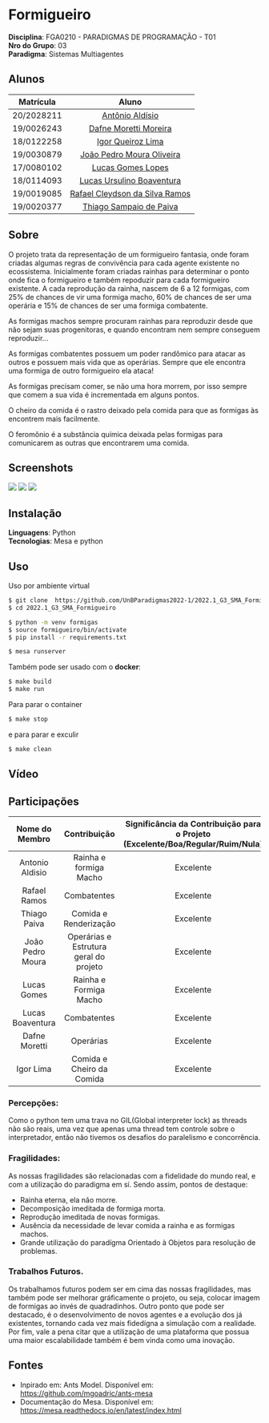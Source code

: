 # Formigueiro

**Disciplina**: FGA0210 - PARADIGMAS DE PROGRAMAÇÃO - T01 <br>
**Nro do Grupo**: 03<br>
**Paradigma**: Sistemas Multiagentes<br>

## Alunos

|Matrícula | Aluno |
| :--: | :--: |
| 20/2028211 |  [Antônio Aldísio](https://github.com/AntonioAldisio/) |
| 19/0026243 |  [Dafne Moretti Moreira](https://github.com/DafneM/) |
| 18/0122258 |  [Igor Queiroz Lima](https://github.com/igorq937/) |
| 19/0030879 |  [João Pedro Moura Oliveira](https://github.com/Joao-Moura/) |
| 17/0080102 |  [Lucas Gomes Lopes](https://github.com/LucasGlopes/) |
| 18/0114093 |  [Lucas Ursulino Boaventura](https://github.com/lboaventura25/) |
| 19/0019085 |  [Rafael Cleydson da Silva Ramos](https://github.com/RcleydsonR/) |
| 19/0020377 |  [Thiago Sampaio de Paiva](https://github.com/thiagohdaqw/) |

## Sobre 
O projeto trata da representação de um formigueiro fantasia, onde foram criadas algumas regras de convivência para cada agente existente no ecossistema. 
Inicialmente foram criadas rainhas para determinar o ponto onde fica o formigueiro e também repoduzir para cada formigueiro existente. A cada reprodução da rainha, nascem de 6 a 12 formigas, com 25% de chances de vir uma formiga macho, 60% de chances de ser uma operária e 15% de chances de ser uma formiga combatente.

As formigas machos sempre procuram rainhas para reproduzir desde que não sejam suas progenitoras, e quando encontram nem sempre conseguem reproduzir...

As formigas combatentes possuem um poder randômico para atacar as outros e possuem mais vida que as operárias. Sempre que ele encontra uma formiga de outro formigueiro ela ataca!

As formigas precisam comer, se não uma hora morrem, por isso sempre que comem a sua vida é incrementada em alguns pontos.

O cheiro da comida é o rastro deixado pela comida para que as formigas às encontrem mais facilmente.

O feromônio é a substância química deixada pelas formigas para comunicarem as outras que encontrarem uma comida.

## Screenshots

<p>
    <img src="https://user-images.githubusercontent.com/49161615/188467430-4aa6450d-3db8-4cd2-b8e8-0e5857e18b6a.png"/>
    <img src="https://user-images.githubusercontent.com/49161615/188467460-f61cc0c3-2c44-45de-a911-82920679e8fc.png"/>
    <img src="https://user-images.githubusercontent.com/46077033/188521537-7a9bf23d-d00d-42f2-aca4-046efc7a6790.gif"/>
</p>


## Instalação 
**Linguagens**: Python<br>
**Tecnologias**: Mesa e python<br>


## Uso 
Uso por ambiente virtual 

```bash
$ git clone  https://github.com/UnBParadigmas2022-1/2022.1_G3_SMA_Formigueiro.git
$ cd 2022.1_G3_SMA_Formigueiro

$ python -m venv formigas
$ source formigueiro/bin/activate
$ pip install -r requirements.txt

$ mesa runserver
```

Também pode ser usado com o <b>docker</b>:

```bash
$ make build
$ make run
```
Para parar o container

```bash
$ make stop
```
e para parar e exculir

```bash
$ make clean
```

## Vídeo


## Participações

|Nome do Membro | Contribuição | Significância da Contribuição para o Projeto (Excelente/Boa/Regular/Ruim/Nula) |
| :--:| :--: | :--: |
| Antonio Aldisio  |  Rainha e formiga Macho | Excelente |
| Rafael Ramos  | Combatentes | Excelente |
| Thiago Paiva  | Comida e Renderização | Excelente |
| João Pedro Moura | Operárias e Estrutura geral do projeto | Excelente |
| Lucas Gomes | Rainha e Formiga Macho | Excelente |
| Lucas Boaventura | Combatentes | Excelente |
| Dafne Moretti | Operárias | Excelente |
| Igor Lima | Comida e Cheiro da Comida | Excelente |

### Percepções:
Como o python tem uma trava no GIL(Global interpreter lock) as threads não são reais, uma vez que apenas uma thread tem controle sobre o interpretador, então não tivemos os desafios do paralelismo e concorrência.

### Fragilidades:
As nossas fragilidades são relacionadas com a fidelidade do mundo real, e com a utilização do paradigma em sí. Sendo assim, pontos de destaque:
- Rainha eterna, ela não morre.
- Decomposição imeditada de formiga morta.
- Reprodução imeditada de novas formigas.
- Ausência da necessidade de levar comida a rainha e as formigas machos.
- Grande utilização do paradígma Orientado à Objetos para resolução de problemas.

### Trabalhos Futuros.
Os trabalhamos futuros podem ser em cima das nossas fragilidades, mas também pode ser melhorar gráficamente o projeto, ou seja, colocar imagem de formigas ao invés de quadradinhos. Outro ponto que pode ser destacado, é o desenvolvimento de novos agentes e a evolução dos já existentes, tornando cada vez mais fidedígna a simulação com a realidade. Por fim, vale a pena citar que a utilização de uma plataforma que possua uma maior escalabilidade também é bem vinda como uma inovação.

## Fontes
- Inpirado em: Ants Model. Disponível em: https://github.com/mgoadric/ants-mesa
- Documentação do Mesa. Disponível em: https://mesa.readthedocs.io/en/latest/index.html
